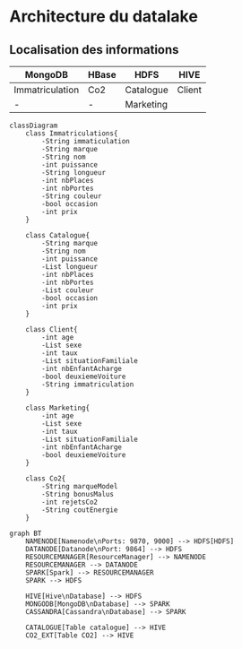 # Architecture du datalake

## Localisation des informations
| MongoDB         | HBase | HDFS      | HIVE   |
|-----------------|-------|-----------|--------|
| Immatriculation | Co2   | Catalogue | Client |
| -               | -     | Marketing |        |

```mermaid
classDiagram  
    class Immatriculations{
        -String immaticulation
        -String marque
        -String nom
        -int puissance
        -String longueur
        -int nbPlaces
        -int nbPortes
        -String couleur
        -bool occasion
        -int prix
    }
    
    class Catalogue{
        -String marque
        -String nom
        -int puissance
        -List longueur
        -int nbPlaces
        -int nbPortes
        -List couleur
        -bool occasion
        -int prix
    }
    
    class Client{
        -int age
        -List sexe
        -int taux
        -List situationFamiliale
        -int nbEnfantAcharge
        -bool deuxiemeVoiture
        -String immatriculation
    }
    
    class Marketing{
        -int age
        -List sexe
        -int taux
        -List situationFamiliale
        -int nbEnfantAcharge
        -bool deuxiemeVoiture
    }
    
    class Co2{
        -String marqueModel
        -String bonusMalus
        -int rejetsCo2
        -String coutEnergie
    }
```

```mermaid
graph BT
    NAMENODE[Namenode\nPorts: 9870, 9000] --> HDFS[HDFS]
    DATANODE[Datanode\nPort: 9864] --> HDFS
    RESOURCEMANAGER[ResourceManager] --> NAMENODE
    RESOURCEMANAGER --> DATANODE
    SPARK[Spark] --> RESOURCEMANAGER
    SPARK --> HDFS

    HIVE[Hive\nDatabase] --> HDFS
    MONGODB[MongoDB\nDatabase] --> SPARK
    CASSANDRA[Cassandra\nDatabase] --> SPARK

    CATALOGUE[Table catalogue] --> HIVE
    CO2_EXT[Table CO2] --> HIVE
```